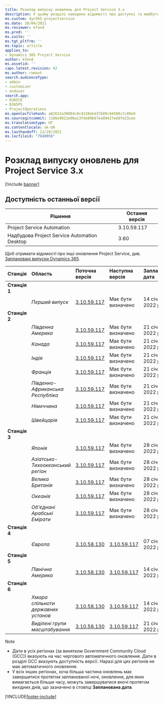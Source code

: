 ```yaml
---
title: Розклад випуску оновлень для Project Service 3.x
description: У цьому розділі наведено відомості про доступні та майбутні випуски Dynamics 365 Project Service Automation.
ms.custom: dyn365-projectservice
ms.date: 10/04/2021
ms.reviewer: kfend
ms.prod: ''
ms.suite: ''
ms.tgt_pltfrm: ''
ms.topic: article
applies_to:
- Dynamics 365 Project Service
author: kfend
ms.assetid: ''
caps.latest.revision: 42
ms.author: rumant
search.audienceType:
- admin
- customizer
- enduser
search.app:
- D365CE
- D365PS
- ProjectOperations
ms.openlocfilehash: a82622a30804c0c4228ebd37b89c94580cfc89e9
ms.sourcegitcommit: 1186e9822e06a13fde89b67ea89427eddfe23cee
ms.translationtype: HT
ms.contentlocale: uk-UA
ms.lasthandoff: 12/20/2021
ms.locfileid: "7940959"
---
```

# <a name="update-release-schedule-for-project-service-3x"></a>Розклад випуску оновлень для Project Service 3.x

[!include [banner](../includes/psa-now-project-operations.md)]

## <a name="latest-version-availability"></a>Доступність останньої версії

| Рішення  | Остання версія |
|-------|----|
| Project Service Automation    | 3.10.59.117 |
| Надбудова Project Service Automation Desktop                | 3.60          |

Щоб отримати відомості про інші оновлення Project Service, див. [Заплановані випуски Dynamics 365](/dynamics365/release-plans/). 

| Станція  | Область | Поточна версія | Наступна версія |  Запланована дата
| :---   | :---   | :---   | :---   |:---   |         
|<strong>Станція 1</strong> | |  |  | |
| | <i>Перший випуск</i> | [3.10.59.117](whats-new-ur-38.md) | Має бути визначено | 14 січня 2022 р.
|<strong>Станція 2</strong> | |  |  | |
| | <i>Південна Америка</i> | [3.10.59.117](whats-new-ur-38.md) | Має бути визначено | 21 січня 2022 р.
| | <i>Канада</i> | [3.10.59.117](whats-new-ur-38.md) | Має бути визначено | 21 січня 2022 р.
| | <i>Індія</i> | [3.10.59.117](whats-new-ur-38.md) | Має бути визначено | 21 січня 2022 р.
| | <i>Франція</i> | [3.10.59.117](whats-new-ur-38.md) | Має бути визначено | 21 січня 2022 р.
| | <i>Південно-Африканська Республіка</i> | [3.10.59.117](whats-new-ur-38.md) | Має бути визначено | 21 січня 2022 р.
| | <i>Німеччина</i> | [3.10.59.117](whats-new-ur-38.md) | Має бути визначено | 21 січня 2022 р.
| | <i>Швейцарія</i> | [3.10.59.117](whats-new-ur-38.md) | Має бути визначено | 21 січня 2022 р.
|<strong>Станція 3</strong> | |  |  | |
| | <i>Японія</i> | [3.10.59.117](whats-new-ur-38.md) | Має бути визначено | 28 січня 2022 р.
| | <i>Азіатсько-Тихоокеанський регіон</i> | [3.10.59.117](whats-new-ur-38.md) | Має бути визначено | 28 січня 2022 р.
| | <i>Велика Британія</i> | [3.10.59.117](whats-new-ur-38.md) | Має бути визначено | 28 січня 2022 р.
| | <i>Океанія</i> | [3.10.59.117](whats-new-ur-38.md) | Має бути визначено | 28 січня 2022 р.
| | <i>Об'єднані Арабські Емірати</i> | [3.10.59.117](whats-new-ur-38.md) | Має бути визначено | 28 січня 2022 р.
|<strong>Станція 4</strong> | |  |  | |
| | <i>Європа</i> | [3.10.58.130](whats-new-ur-37-5.md) | [3.10.59.117](whats-new-ur-38.md) | 07 січня 2022 р.
|<strong>Станція 5</strong> | |  |  | |
| | <i>Північна Америка</i> | [3.10.58.130](whats-new-ur-37-5.md) | [3.10.59.117](whats-new-ur-38.md) | 14 січня 2022 р.
|<strong>Станція 6</strong> | |  |  | |
| | <i>Хмара спільноти державних установ</i> | [3.10.58.130](whats-new-ur-37-5.md) | [3.10.59.117](whats-new-ur-38.md) | 14 січня 2022 р.
| | <i>Виділені групи масштабування</i> | [3.10.58.130](whats-new-ur-37-5.md) | [3.10.59.117](whats-new-ur-38.md) | 21 січня 2022 р.



>[!Note]
> - Дати в усіх регіонах (за винятком Government Community Cloud (GCC)) вказують на час чергового автоматичного оновлення. Дати в розділі GCC вказують доступність версії. Наразі для цих регіонів не має автоматичного оновлення.
> - У всіх інших регіонах, хоча більша частина оновлень має завершитися протягом запланованої ночі, оновлення, для яких вимагається більше часу, можуть завершуватися вночі протягом вихідних днів, що зазначено в стовпці **Запланована дата**.


[!INCLUDE[footer-include](../includes/footer-banner.md)]
